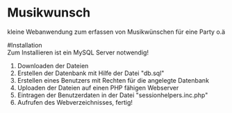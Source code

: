 # Musikwunsch
kleine Webanwendung zum erfassen von Musikwünschen für eine Party o.ä


#Installation<br>
Zum Installieren ist ein MySQL Server notwendig!<br>
  1) Downloaden der Dateien<br>
  2) Erstellen der Datenbank mit Hilfe der Datei "db.sql"<br>
  3) Erstellen eines Benutzers mit Rechten für die angelegte Datenbank<br>
  4) Uploaden der Dateien auf einen PHP fähigen Webserver<br>
  5) Eintragen der Benutzerdaten in der Datei "sessionhelpers.inc.php"<br>
  6) Aufrufen des Webverzeichnisses, fertig!<br>
